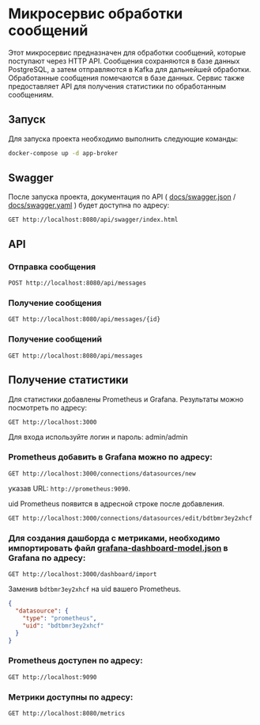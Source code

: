 Микросервис обработки сообщений
==============================
Этот микросервис предназначен для обработки сообщений, которые поступают через HTTP API.
Сообщения сохраняются в базе данных PostgreSQL, а затем отправляются в Kafka для дальнейшей обработки.
Обработанные сообщения помечаются в базе данных. 
Сервис также предоставляет API для получения статистики по обработанным сообщениям.

## Запуск
Для запуска проекта необходимо выполнить следующие команды:
```bash
docker-compose up -d app-broker
```

## Swagger
После запуска проекта, документация по API ( [docs/swagger.json](docs/swagger.json) / [docs/swagger.yaml](docs/swagger.yaml) ) будет доступна по адресу:
```http
GET http://localhost:8080/api/swagger/index.html
```

## API
### Отправка сообщения
```http
POST http://localhost:8080/api/messages
```

### Получение сообщения
```http
GET http://localhost:8080/api/messages/{id}
```

### Получение сообщений
```http
GET http://localhost:8080/api/messages
```

## Получение статистики
Для статистики добавлены Prometheus и Grafana.
Результаты можно посмотреть по адресу:
```http
GET http://localhost:3000
```
Для входа используйте логин и пароль: admin/admin

### Prometheus добавить в Grafana можно по адресу:
```http
GET http://localhost:3000/connections/datasources/new
```
указав URL: `http://prometheus:9090`.

uid Prometheus появится в адресной строке после добавления.
```http
GET http://localhost:3000/connections/datasources/edit/bdtbmr3ey2xhcf
```

### Для создания дашборда с метриками, необходимо импортировать файл [grafana-dashboard-model.json](grafana-dashboard-model.json) в Grafana по адресу:
```http
GET http://localhost:3000/dashboard/import
```
Заменив `bdtbmr3ey2xhcf` на uid вашего Prometheus.
```json
{
  "datasource": { 
    "type": "prometheus", 
    "uid": "bdtbmr3ey2xhcf"
  }
}
```

### Prometheus доступен по адресу:
```http
GET http://localhost:9090
```

### Метрики доступны по адресу:
```http
GET http://localhost:8080/metrics
```
